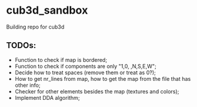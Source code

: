 # cub3d_sandbox
Building repo for cub3d

## TODOs:
- Function to check if map is bordered;
- Function to check if components are only "1,0, ,N,S,E,W";
- Decide how to treat spaces (remove them or treat as 0?);
- How to get nr_lines from map, how to get the map from the file that has other info;
- Checker for other elements besides the map (textures and colors);
- Implement DDA algorithm;